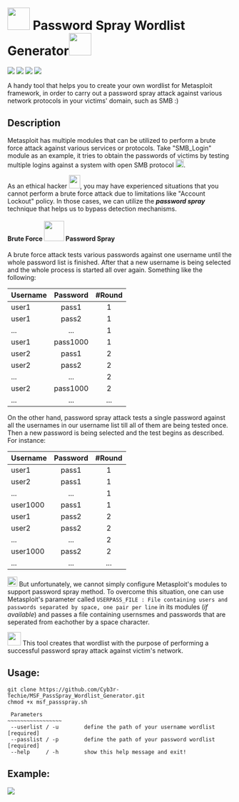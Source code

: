 # <img src="https://www.unthsc.edu/Information-technology-services/wp-content/uploads/sites/55/Password.png" width=50 height=50> Password Spray Wordlist Generator<img src="https://us.123rf.com/450wm/anthonycz/anthonycz1603/anthonycz160300046/53929100-red-spray-can-icon-on-white-background.jpg?ver=6" width=50 height=50>
<img src="https://img.shields.io/badge/bash-script-blueviolet">    <img src="https://img.shields.io/badge/password-spray-brightgreen">    <img src="https://img.shields.io/badge/wordlist-generator-orange">    <img src="https://img.shields.io/badge/Metasploit-Framework-ff69b4">

A handy tool that helps you to create your own wordlist for Metasploit framework, in order to carry out a password spray attack against various network protocols in your victims' domain, such as SMB :)

## Description
Metasploit has multiple modules that can be utilized to perform a brute force attack against various services or protocols. Take "SMB_Login" module as an example, it tries to obtain the passwords of victims by testing multiple logins against a system with open SMB protocol <img src="https://img.shields.io/badge/TCP-445-9cf" height=18>.

As an ethical hacker <img src="https://encrypted-tbn0.gstatic.com/images?q=tbn:ANd9GcRs03GE_fSfaofdcymXD6Qjijb1NZ-Nk-R4eHRh0zEmb7ZGKJacpZpfPNBg91g3EUtjobc&usqp=CAU" width=25 height=30>, you may have experienced situations that you cannot perform a brute force attack due to limitations like "Account Lockout" policy. In those cases, we can utilize the **_password spray_** technique that helps us to bypass detection mechanisms.

#### Brute Force <img src="http://cdn.onlinewebfonts.com/svg/img_418591.png" width=45 height=45> Password Spray
A brute force attack tests various passwords against one username until the whole password list is finished. After that a new username is being selected and the whole process is started all over again. Something like the following:

| Username      | Password          | #Round
| ------------- |:-------------:|:-------------:|
| user1      | pass1 | 1 |
| user1      | pass2     | 1 |
| ... | ...      | 1 |
| user1 | pass1000      | 1 |
| user2      | pass1 | 2 |
| user2      | pass2     | 2 |
| ... | ...      | 2 |
| user2 | pass1000      | 2 |
| ... | ... | ... |

On the other hand, password spray attack tests a single password against all the usernames in our username list till all of them are being tested once. Then a new password is being selected and the test begins as described. For instance:

| Username      | Password          | #Round
| ------------- |:-------------:|:-------------:|
| user1      | pass1 | 1 |
| user2      | pass1     | 1 |
| ... | ...      | 1 |
| user1000 | pass1      | 1 |
| user1      | pass2 | 2 |
| user2      | pass2     | 2 |
| ... | ...      | 2 |
| user1000 | pass2      | 2 |
| ... | ... | ... |


<img src="https://upload.wikimedia.org/wikipedia/commons/thumb/0/0f/Note_icon.svg/1200px-Note_icon.svg.png" height=22 width=22> But unfortunately, we cannot simply configure Metasploit's modules to support password spray method. To overcome this situation, one can use Metasploit's parameter called `USERPASS_FILE : File containing users and passwords separated by space, one pair per line` in its modules (*if available*) and passes a file containing usernsmes and passwords that are seperated from eachother by a space character.

<img src="https://thumbs.dreamstime.com/b/check-mark-symbol-box-icon-135442000.jpg" height=30 width=30> This tool creates that wordlist with the purpose of performing a successful password spray attack against victim's network.

## Usage:
```
git clone https://github.com/Cyb3r-Techie/MSF_PassSpray_Wordlist_Generator.git
chmod +x msf_passspray.sh
```
```
 Parameters
~~~~~~~~~~~~~~~~~
 --userlist / -u        define the path of your username wordlist [required]
 --passlist / -p        define the path of your password wordlist [required]
 --help     / -h        show this help message and exit!

```

## Example:

<img src="https://github.com/Cyb3r-Techie/MSF_PassSpray_Wordlist_Generator/blob/main/generated_list.PNG">

